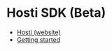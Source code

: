 # Hosti SDK (Beta)

- [Hosti (website)](https://hosti.app)
- [Getting started](https://github.com/guldskog/hosti-sdk/wiki/Getting-Started)
